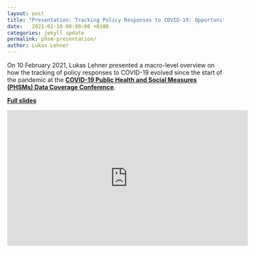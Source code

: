 ```yaml
---
layout: post
title: "Presentation: Tracking Policy Responses to COVID-19: Opportunities and Challenges"
date:   2021-02-10 08:00:00 +0100
categories: jekyll update
permalink: phsm-presentation/
author: Lukas Lehner
---
```


On 10 February 2021, Lukas Lehner presented a macro-level overview on how the tracking of policy responses to COVID-19 evolved since the start of the pandemic at the **[COVID-19 Public Health and Social Measures (PHSMs) Data Coverage Conference](https://phsmconference.wordpress.com/)**.

**[Full slides](https://lukaslehner.github.io/assets/Oxford-Supertracker-PHSMDataCoverageConference.pdf)**

<iframe width="560" height="315" src="https://youtu.be/3Fh9OIfA2MI?t=9799" frameborder="0" allowfullscreen></iframe>

